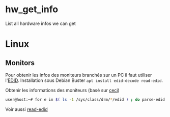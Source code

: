# hw_get_info
List all hardware infos we can get 

# Linux
## Monitors
Pour obtenir les infos des moniteurs branchés sur un PC il faut utiliser l'[EDID](https://en.wikipedia.org/wiki/Extended_Display_Identification_Data).
Installation sous Debian Buster ```apt install edid-decode read-edid```.

Obtenir les informations des moniteurs (basé sur [ceci](https://unix.stackexchange.com/questions/114359/how-to-get-edid-for-a-single-monitor/523736#523736))
```sh
user@host:~# for e in $( ls -1 /sys/class/drm/*/edid ) ; do parse-edid < $e ; done
```
Voir aussi [read-edid](http://www.polypux.org/projects/read-edid/)
